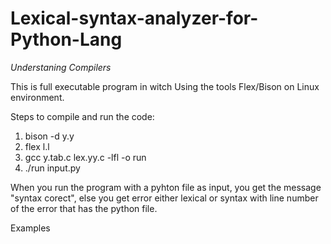 # Lexical-syntax-analyzer-for-Python-Lang
_Understaning Compilers_

This is full executable program in witch Using the tools Flex/Bison on Linux environment.

Steps to compile and run the code: 
1. bison -d y.y
2. flex l.l
3. gcc y.tab.c lex.yy.c -lfl -o run
4. ./run input.py

When you run the program with a pyhton file as input, you get the message "syntax corect", else you get error either lexical or syntax with line number of the error that has the python file.  

Examples

      
